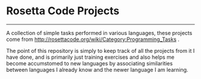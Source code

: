 # Rosetta Code Projects
___
A collection of simple tasks performed in various languages, these projects come from http://rosettacode.org/wiki/Category:Programming_Tasks .

The point of this repository is simply to keep track of all the projects from it I have done, and is primarily just training exercises and also helps me become accumstomed to new languages by associating similarities between languages I already know and the newer language I am learning.
